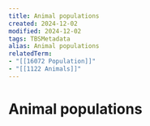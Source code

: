 ```yaml
---
title: Animal populations
created: 2024-12-02
modified: 2024-12-02
tags: TBSMetadata
alias: Animal populations
relatedTerm:
- "[[16072 Population]]"
- "[[1122 Animals]]"
---
```

# Animal populations
